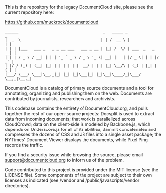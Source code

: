 
This is the repository for the legacy DocumentCloud site, please see the current repository here:

https://github.com/muckrock/documentcloud


    ______                                      _   _____ _                 _
    |  _  \                                    | | /  __ \ |               | |
    | | | |___   ___ _   _ _ __ ___   ___ _ __ | |_| /  \/ | ___  _   _  __| |
    | | | / _ \ / __| | | | '_ ` _ \ / _ \ '_ \| __| |   | |/ _ \| | | |/ _` |
    | |/ / (_) | (__| |_| | | | | | |  __/ | | | |_| \__/\ | (_) | |_| | (_| |
    |___/ \___/ \___|\__,_|_| |_| |_|\___|_| |_|\__|\____/_|\___/ \__,_|\__,_|


DocumentCloud is a catalog of primary source documents and a tool for annotating, organizing and publishing them on the web. Documents are contributed by journalists, researchers and archivists.

This codebase contains the entirety of DocumentCloud.org, and pulls together the rest of our open-source projects: Docsplit is used to extract data from incoming documents; that work is parallelized across CloudCrowd; data on the client-side is modeled by Backbone.js, which depends on Underscore.js for all of its abilities; Jammit concatenates and compresses the dozens of CSS and JS files into a single asset package; the NYTimes' Document Viewer displays the documents, while Pixel Ping records the traffic.

If you find a security issue while browsing the source, please email support@documentcloud.org to inform us of the problem.

Code contributed to this project is provided under the MIT license (see the LICENSE file). Some components of the project are subject to their own licenses as indicated (see /vendor and /public/javascripts/vendor directories).

